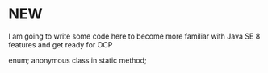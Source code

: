 # NEW

I am going to write some code here to become more familiar with Java SE 8 features and get ready for OCP

enum;
anonymous class in static method;
